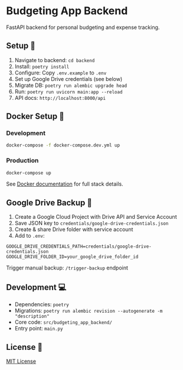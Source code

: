 # Budgeting App Backend

FastAPI backend for personal budgeting and expense tracking.

## Setup 🚀

1. Navigate to backend: `cd backend`
2. Install: `poetry install`
3. Configure: Copy `.env.example` to `.env`
4. Set up Google Drive credentials (see below)
5. Migrate DB: `poetry run alembic upgrade head`
6. Run: `poetry run uvicorn main:app --reload`
7. API docs: `http://localhost:8000/api`

## Docker Setup 🐳

### Development
```bash
docker-compose -f docker-compose.dev.yml up
```

### Production
```bash
docker-compose up
```

See [Docker documentation](../DOCKER.md) for full stack details.

## Google Drive Backup 🔄

1. Create a Google Cloud Project with Drive API and Service Account
2. Save JSON key to `credentials/google-drive-credentials.json`
3. Create & share Drive folder with service account
4. Add to `.env`:
```dotenv
GOOGLE_DRIVE_CREDENTIALS_PATH=credentials/google-drive-credentials.json
GOOGLE_DRIVE_FOLDER_ID=your_google_drive_folder_id
```

Trigger manual backup: `/trigger-backup` endpoint

## Development 💻

- Dependencies: `poetry`
- Migrations: `poetry run alembic revision --autogenerate -m "description"`
- Core code: `src/budgeting_app_backend/`
- Entry point: `main.py`

## License 📝

[MIT License](LICENSE)
